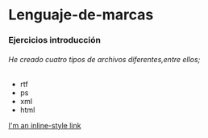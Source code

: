 # Lenguaje-de-marcas
### Ejercicios introducción
###### He creado cuatro tipos de archivos diferentes,entre ellos;
- rtf
- ps
- xml
- html

[I'm an inline-style link](https://www.google.com)
